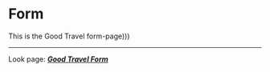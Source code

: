 # Form
This is the Good Travel form-page)))

***

Look page:  [**_Good Travel Form_**]( https://dimatarhan.github.io/first-form/)
